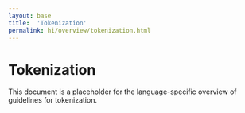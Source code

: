 ```yaml
---
layout: base
title:  'Tokenization'
permalink: hi/overview/tokenization.html
---
```


# Tokenization

This document is a placeholder for the language-specific overview of
guidelines for tokenization.
